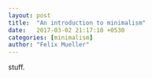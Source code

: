 ```yaml
---
layout: post
title:  "An introduction to minimalism"
date:   2017-03-02 21:17:10 +0530
categories: [minimalism]
author: "Felix Mueller"
---
```

stuff.
